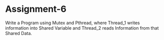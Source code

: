 # Assignment-6
Write a Program using Mutex and Pthread, where Thread_1 writes information into Shared Variable and Thread_2 reads Information from that Shared Data.
